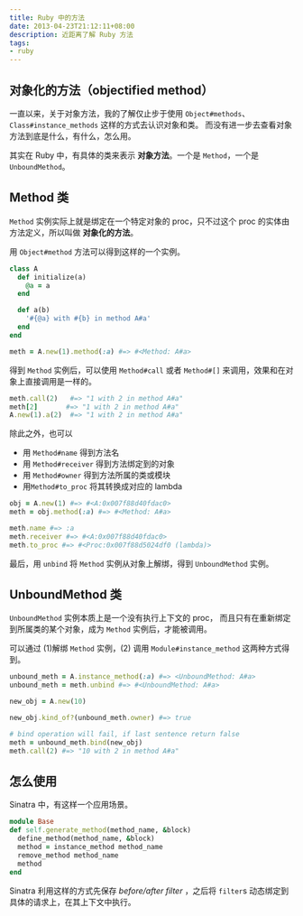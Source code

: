 ```yaml
---
title: Ruby 中的方法
date: 2013-04-23T21:12:11+08:00
description: 近距离了解 Ruby 方法
tags:
- ruby
---
```



## 对象化的方法（objectified method）

一直以来，关于对象方法，我的了解仅止步于使用 `Object#methods`、`Class#instance_methods` 这样的方式去认识对象和类。
而没有进一步去查看对象方法到底是什么，有什么，怎么用。

其实在 Ruby 中，有具体的类来表示 **对象方法**。一个是 `Method`，一个是 `UnboundMethod`。

## Method 类

`Method` 实例实际上就是绑定在一个特定对象的 proc，只不过这个 proc 的实体由方法定义，所以叫做 **对象化的方法**。

用 `Object#method` 方法可以得到这样的一个实例。

``` ruby
class A
  def initialize(a)
    @a = a
  end

  def a(b)
    '#{@a} with #{b} in method A#a'
  end
end

meth = A.new(1).method(:a) #=> #<Method: A#a>
```

得到 `Method` 实例后，可以使用 `Method#call` 或者 `Method#[]` 来调用，效果和在对象上直接调用是一样的。

``` ruby
meth.call(2)   #=> "1 with 2 in method A#a"
meth[2]       #=> "1 with 2 in method A#a"
A.new(1).a(2)  #=> "1 with 2 in method A#a"
```

除此之外，也可以
- 用 `Method#name` 得到方法名
- 用 `Method#receiver` 得到方法绑定到的对象
- 用 `Method#owner` 得到方法所属的类或模块
- 用`Method#to_proc` 将其转换成对应的 lambda

``` ruby
obj = A.new(1) #=> #<A:0x007f88d40fdac0>
meth = obj.method(:a) #=> #<Method: A#a>

meth.name #=> :a
meth.receiver #=> #<A:0x007f88d40fdac0>
meth.to_proc #=> #<Proc:0x007f88d5024df0 (lambda)>
```

最后，用 `unbind` 将 `Method` 实例从对象上解绑，得到 `UnboundMethod` 实例。

## UnboundMethod 类

`UnboundMethod` 实例本质上是一个没有执行上下文的 proc，
而且只有在重新绑定到所属类的某个对象，成为 `Method` 实例后，才能被调用。

可以通过 (1)解绑 `Method` 实例，(2) 调用 `Module#instance_method` 这两种方式得到。

``` ruby
unbound_meth = A.instance_method(:a) #=> <UnboundMethod: A#a>
unbound_meth = meth.unbind #=> #<UnboundMethod: A#a>

new_obj = A.new(10)

new_obj.kind_of?(unbound_meth.owner) #=> true

# bind operation will fail, if last sentence return false
meth = unbound_meth.bind(new_obj)
meth.call(2) #=> "10 with 2 in method A#a"
```
## 怎么使用

Sinatra 中，有这样一个应用场景。

``` ruby
module Base
def self.generate_method(method_name, &block)
  define_method(method_name, &block)
  method = instance_method method_name
  remove_method method_name
  method
end
```

Sinatra 利用这样的方式先保存 _before/after filter_ ，之后将 `filter`s 动态绑定到具体的请求上，在其上下文中执行。

